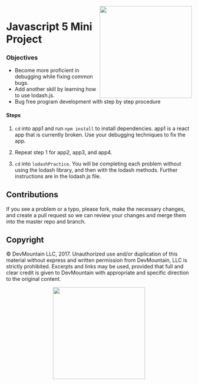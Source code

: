 <img src="https://s3.amazonaws.com/devmountain/readme-logo.png" width="250" align="right">

# Javascript 5 Mini Project

### Objectives
- Become more proficient in debugging while fixing common bugs.
- Add another skill by learning how to use lodash.js.
- Bug free program development with step by step procedure 


#### Steps
1. `cd` into app1 and run `npm install` to install dependencies. app1 is a react app that is currently broken. Use your debugging techniques to fix the app.

2. Repeat step 1 for app2, app3, and app4.

3. `cd` into `lodashPractice`. You will be completing each problem without using the lodash library, and then with the lodash methods. Further instructions are in the lodash.js file.

## Contributions

If you see a problem or a typo, please fork, make the necessary changes, and create a pull request so we can review your changes and merge them into the master repo and branch.

## Copyright

© DevMountain LLC, 2017. Unauthorized use and/or duplication of this material without express and written permission from DevMountain, LLC is strictly prohibited. Excerpts and links may be used, provided that full and clear credit is given to DevMountain with appropriate and specific direction to the original content.

<p align="center">
<img src="https://s3.amazonaws.com/devmountain/readme-logo.png" width="250">
</p>

